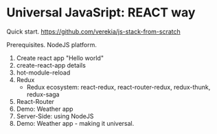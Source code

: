 # Universal JavaSript: REACT way

Quick start.
https://github.com/verekia/js-stack-from-scratch

Prerequisites. NodeJS platform.
1. Create react app "Hello world"
2. create-react-app details
3. hot-module-reload
4. Redux
    - Redux ecosystem: react-redux, react-router-redux, redux-thunk, redux-saga
5. React-Router
6. Demo: Weather app
7. Server-Side: using NodeJS
8. Demo: Weather app - making it universal.